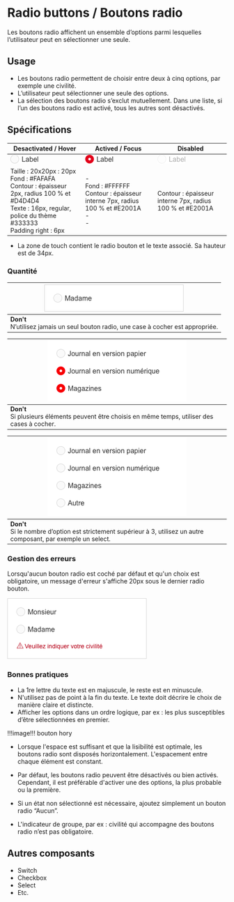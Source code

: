 # Radio buttons / Boutons radio

Les boutons radio affichent un ensemble d’options parmi lesquelles l’utilisateur peut en sélectionner une seule.

## Usage

- Les boutons radio permettent de choisir entre deux à cinq options, par exemple une civilité.
- L’utilisateur peut sélectionner une seule des options.
- La sélection des boutons radio s’exclut mutuellement. Dans une liste, si l’un des boutons radio est activé, tous les autres sont désactivés.


## Spécifications

Desactivated / Hover | Actived / Focus | Disabled
------------ | ------------- | ------------- |
![button-radio__desactivated](design/button-radio__desactivated.png)|![button-radio__activated](design/button-radio__activated.png)|![button-radio__disabled](design/button-radio__disabled.png)
Taille : 20x20px : 20px <br> Fond : #FAFAFA <br> Contour : épaisseur 2px, radius 100 % et #D4D4D4 <br> Texte : 16px, regular, police du thème #333333 <br> Padding right : 6px | -  <br> Fond : #FFFFFF <br> Contour : épaisseur interne 7px, radius 100 % et #E2001A <br> - <br> - | Contour : épaisseur interne 7px, radius 100 % et #E2001A

- La zone de touch contient le radio bouton et le texte associé. Sa hauteur est de 34px.


### Quantité

<div class="do-dont">
 <div class="dont">

![button-radio__ex__dont-only-one](design/button-radio__ex__dont-only-one.png) |
------------ |
**Don't** <br/> N’utilisez jamais un seul bouton radio, une case à cocher est appropriée. |

 </div>

 <div class="dont">

![button-radio__ex__dont-multiple-activaton](design/button-radio__ex__dont-multiple-activaton.png) |
 ------------ |
 **Don't** <br/> Si plusieurs éléments peuvent être choisis en même temps, utiliser des cases à cocher. |

  </div>

  <div class="dont">

![button-radio__ex__dont-greater-than-3](design/button-radio__ex__dont-greater-than-3.png) |
  ------------ |
  **Don't** <br/> Si le nombre d’option est strictement supérieur à 3, utilisez un autre composant, par exemple un select. |

   </div>
</div>


### Gestion des erreurs

Lorsqu'aucun bouton radio est coché par défaut et qu'un choix est obligatoire, un message d'erreur s'affiche 20px sous le dernier radio bouton.


![button-radio__ex__error](design/button-radio__ex__error.png)


### Bonnes pratiques

- La 1re lettre du texte est en majuscule, le reste est en minuscule.
- N'utilisez pas de point à la fin du texte.
Le texte doit décrire le choix de manière claire et distincte.
- Afficher les options dans un ordre logique, par ex : les plus susceptibles d’être sélectionnées en premier.


!!!image!!! bouton hory
- Lorsque l'espace est suffisant et que la lisibilité est optimale, les boutons radio sont disposés horizontalement. L'espacement entre chaque élément est constant.




- Par défaut, les boutons radio peuvent être désactivés ou bien activés. Cependant, il est préférable d'activer une des options, la plus probable ou la première.
- Si un état non sélectionné est nécessaire, ajoutez simplement un bouton radio “Aucun”.
- L'indicateur de groupe, par ex : civilité qui accompagne des boutons radio n’est pas obligatoire.

## Autres composants

- Switch
- Checkbox
- Select
- Etc.
